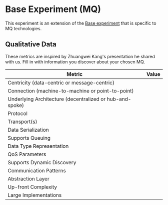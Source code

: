 # Base Experiment (MQ)

This experiment is an extension of the [Base experiment](./Base.md) that is specific to MQ technologies.

## Qualitative Data

These metrics are inspired by Zhuangwei Kang's presentation he shared with us. Fill in with information you discover about your chosen MQ.

| Metric | Value |
| --- | --- |
| Centricity (data-centric or message-centric) | |
| Connection (machine-to-machine or point-to-point) | |
| Underlying Architecture (decentralized or hub-and-spoke) | |
| Protocol | |
| Transport(s) | |
| Data Serialization | |
| Supports Queuing | |
| Data Type Representation | |
| QoS Parameters | |
| Supports Dynamic Discovery | |
| Communication Patterns | |
| Abstraction Layer | |
| Up-front Complexity | |
Large Implementations | |

